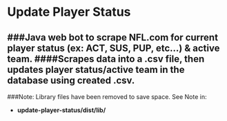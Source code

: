 # Update Player Status
###Java web bot to scrape NFL.com for current player status (ex: ACT, SUS, PUP, etc...) & active team.
####Scrapes data into a .csv file, then updates player status/active team in the database using created .csv.
-----
###Note: Library files have been removed to save space. See Note in:
- **update-player-status/dist/lib/**

